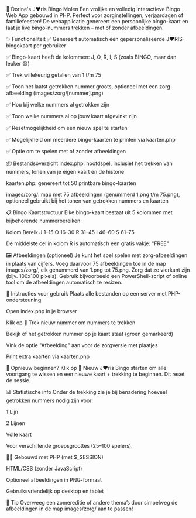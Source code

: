 🎉 Dorine's J❤️ris Bingo Molen
Een vrolijke en volledig interactieve Bingo Web App gebouwd in PHP. Perfect voor zorginstellingen, verjaardagen of familiefeesten! De webapplicatie genereert een persoonlijke bingo-kaart en laat je live bingo-nummers trekken – met of zonder afbeeldingen.

✨ Functionaliteit
✅ Genereert automatisch één gepersonaliseerde J❤️RIS-bingokaart per gebruiker

✅ Bingo-kaart heeft de kolommen: J, O, R, I, S (zoals BINGO, maar dan leuker 😄)

✅ Trek willekeurig getallen van 1 t/m 75

✅ Toon het laatst getrokken nummer groots, optioneel met een zorg-afbeelding (images/zorg/[nummer].png)

✅ Hou bij welke nummers al getrokken zijn

✅ Toon welke nummers al op jouw kaart afgevinkt zijn

✅ Resetmogelijkheid om een nieuw spel te starten

✅ Mogelijkheid om meerdere bingo-kaarten te printen via kaarten.php

✅ Optie om te spelen met of zonder afbeeldingen

📦 Bestandsoverzicht
index.php: hoofdspel, inclusief het trekken van nummers, tonen van je eigen kaart en de historie

kaarten.php: genereert tot 50 printbare bingo-kaarten

images/zorg/: map met 75 afbeeldingen (genummerd 1.png t/m 75.png), optioneel gebruikt bij het tonen van getrokken nummers en kaarten

📋 Bingo Kaartstructuur
Elke bingo-kaart bestaat uit 5 kolommen met bijbehorende nummerbereiken:

Kolom	Bereik
J	1–15
O	16–30
R	31–45
I	46–60
S	61–75

De middelste cel in kolom R is automatisch een gratis vakje: "FREE"

🖼️ Afbeeldingen (optioneel)
Je kunt het spel spelen met zorg-afbeeldingen in plaats van cijfers. Voeg daarvoor 75 afbeeldingen toe in de map images/zorg/, elk genummerd van 1.png tot 75.png. Zorg dat ze vierkant zijn (bijv. 100x100 pixels).
Gebruik bijvoorbeeld een PowerShell-script of online tool om de afbeeldingen automatisch te resizen.

📑 Instructies voor gebruik
Plaats alle bestanden op een server met PHP-ondersteuning

Open index.php in je browser

Klik op 🎲 Trek nieuw nummer om nummers te trekken

Bekijk of het getrokken nummer op je kaart staat (groen gemarkeerd)

Vink de optie "Afbeelding" aan voor de zorgversie met plaatjes

Print extra kaarten via kaarten.php

🔄 Opnieuw beginnen?
Klik op 🔄 Nieuw J❤️ris Bingo starten om alle voortgang te wissen en een nieuwe kaart + trekking te beginnen. Dit reset de sessie.

📊 Statistische info
Onder de trekking zie je bij benadering hoeveel getrokken nummers nodig zijn voor:

1 Lijn

2 Lijnen

Volle kaart

Voor verschillende groepsgroottes (25–100 spelers).

🧑‍💻 Gebouwd met
PHP (met $_SESSION)

HTML/CSS (zonder JavaScript)

Optioneel afbeeldingen in PNG-formaat

Gebruiksvriendelijk op desktop en tablet

🧠 Tip
Overweeg een zomereditie of andere thema’s door simpelweg de afbeeldingen in de map images/zorg/ aan te passen!
